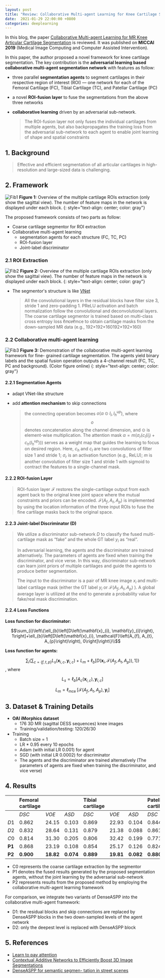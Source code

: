 ```yaml
---
layout: post
title: "Review: Collaborative Multi-agent Learning for Knee Cartilage Segmentation"
date:  2021-01-29 22:00:00 +0800
categories: deeplearning
---
```


In this blog, the paper [Collaborative Multi-agent Learning for MR Knee Articular Cartilage Segmentation](https://link.springer.com/chapter/10.1007/978-3-030-32245-8_32) is reviewed. It was published on **MICCAI 2019** (Medical Image Computing and Computer Assisted Intervention).

In this paper, the author proposed a novel framework for knee cartilage segmentation. The key contribution is the **adversarial learning based collaborative multi-agent segmentation network** with features as follow:

* three parallel **segmentation agents** to segment cartilages in their respective region of interest (ROI) — one network for each of the Femoral Cartilage (FC), Tibial Cartilage (TC), and Patellar Cartilage (PC)

* a novel **ROI-fusion layer** to fuse the segmentations from the above three networks

* **collaborative learning** driven by an adversarial sub-network.

  > The ROI-fusion layer not only fuses the individual cartilages from multiple agents, but also backpropagates the training loss from the adversarial sub-network to each agent to enable joint learning of shape and spatial constraints

## 1. Background

> Effective and efficient segmentation of all articular cartilages in  high-resolution and large-sized data is challenging.

## 2. Framework

![Fib1]({{site.baseurl}}/assets/210129_multiagent_learning/img/fig1.png)
**Figure 1:** Overview of the multiple cartilage ROIs extraction (only show the sagittal view). The number of feature maps in the network is displayed under each block.
{: style="text-align: center; color: gray"}

The proposed framework consists of two parts as follow:
* Coarse cartilage segmentor for ROI extraction
* Collaborative multi-agent learning
  * segmentation agents for each structure (FC, TC, PC)
  * ROI-fusion layer
  * Joint-label discriminator

### 2.1 ROI Extraction

![Fib2]({{site.baseurl}}/assets/210129_multiagent_learning/img/fig2.png)
**Figure 2:** Overview of the multiple cartilage ROIs extraction (only show the sagittal view). The number of feature maps in the network is displayed under each block.
{: style="text-align: center; color: gray"}

* The segmentor's structure is like [VNet](https://ieeexplore.ieee.org/abstract/document/7785132)

  > All the convolutional layers in the residual blocks have filter size 3, stride 1 and zero-padding 1. PReLU activation and batch normalization follow the convolutional and deconvolutional layers. The coarse cartilage segmentor is trained based on multi-class cross entropy loss ℓ𝑚𝑐𝑒ℓmce to obtain cartilage masks from the down-sampled MR data (e.g., 192×192×160192×192×160)

### 2.2 Collaborative multi-agent learning

![Fib3]({{site.baseurl}}/assets/210129_multiagent_learning/img/fig3.png)
**Figure 3:** Demonstration of the collaborative multi-agent learning framework for fine- grained cartilage segmentation. The agents yield binary labels and the spatial fusion operation outputs a 4-channel result (FC, TC, PC and background). (Color figure online)
{: style="text-align: center; color: gray"}

#### 2.2.1 Segmentation Agents

* adapt VNet-like structure

* add **attention mechanism** to skip connections

  > the connecting operation becomes $o\left(\alpha \odot I_{l}, I_{h}^{u p}\right)$, where $$o$$ denotes concatenation along the channel dimension, and $\odot$ is element-wise multiplication. The attention mask $\alpha=m\left(\sigma_{r}\left(c_{l}\left(I_{l}\right)+c_{h}\left(I_{h}^{u p}\right)\right)\right)$ serves as a weight map that guides the learning to focus on desired region. Here, $c_{h}$ and $c_{l}$ are two convolutions of filter size 1 and stride 1; $\sigma_{r}$ is an activation function (e.g., ReLU); $m$ is another convolution of filter size 1 and stride 1 with sigmoid to contract the features to a single-channel mask.

#### 2.2.2 ROI-fusion Layer

> ROI-fusion layer $\mathcal{F}$ restores the single-cartilage output from each agent back to the original knee joint space where the mutual constraints and priors can be encoded. $\mathcal{F}\left(A_{f}, A_{t}, A_{p}\right)$ is implemented by using the location information of the three input ROIs to fuse the fine cartilage masks back to the original space. 

#### 2.2.3 Joint-label Discriminator (D)

> We utilize a discriminator sub-network *D* to classify the fused multi-cartilage mask as “fake” and the whole GT label $y_{i}$ as “real”. 
>
> In adversarial learning, the agents and the discriminator are trained alternatively. The parameters of agents are fixed when training the discriminator, and vice verse. In this way, discriminator sub-network can learn joint priors of multiple cartilages and guide the agents to produce better segmentation.
>
> The input to the discriminator is a pair of MR knee image $x_{i}$ and multi-label cartilage mask (either the GT label $y_i$ or $\mathcal{F}\left(A_{f}, A_{t}, A_{p}\right)$ ). A global average layer is utilized at the end to generate a probability value for fake/real mask discrimination.

#### 2.2.4 Loss Functions

**Loss function for discriminator:**

$$\sum_{i}\left\{\ell_{b}\left[D\left(\mathbf{x}_{i}, \mathbf{y}_{i}\right), 1\right]+\ell_{b}\left[D\left(\mathbf{x}_{i}, \mathcal{F}\left(A_{f}, A_{t}, A_{p}\right)\right), 0\right]\right\}\\$$

**Loss function for agents:**

$$\sum_{i}\left\{\sum_{c=\{f, t, p\}} L_{s}\left(\mathbf{x}_{i, c}, \mathbf{y}_{i, c}\right)+L_{m}+\ell_{b}\left[D\left(\mathbf{x}_{i}, \mathcal{F}\left(A_{f}, A_{t}, A_{p}\right)\right), 1\right]\right\}$$, where

$$L_{s}=\ell_{b}\left[A_{c}\left(\mathbf{x}_{i, c}\right), \mathbf{y}_{i, c}\right]$$

$$L_{m}=\ell_{\text {mce }}\left[\mathcal{F}\left(A_{f}, A_{t}, A_{p}\right), \mathbf{y}_{i}\right]$$

## 3. Dataset & Training Details

* **OAI iMorphics dataset**
  * 176 3D MR (sagittal DESS sequences) knee images
  * Training/validation/testing: 120/26/30
* Training
  * Batch size = 1 
  * LR * 0.95 every 10 epochs
  * Adam (with initial LR 0.001) for agent 
  * SGD (with initial LR 0.0002) for discriminator
  * The agents and the discriminator are trained alternatively (The parameters of agents are fixed when training the discriminator, and vice verse)

## 4. Results

|        | Femoral cartilage |           |           | Tibial cartilage |           |           | Patellar cartilage |           |           | All cartilages |           |           |
| :----- | :---------------- | :-------- | :-------- | :--------------- | :-------- | :-------- | :----------------- | :-------- | :-------- | :------------- | :-------- | --------- |
|        | *DSC*             | *VOE*     | *ASD*     | *DSC*            | *VOE*     | *ASD*     | *DSC*              | *VOE*     | *ASD*     | *DSC*          | *VOE*     | *ASD*     |
| *D*1   | 0.862             | 24.15     | 0.103     | 0.869            | 22.93     | 0.104     | 0.844              | 26.65     | 0.107     | 0.866          | 23.59     | 0.095     |
| *D*2   | 0.832             | 28.64     | 0.131     | 0.879            | 21.38     | 0.088     | 0.861              | 23.69     | 0.091     | 0.851          | 25.94     | 0.111     |
| *C*0   | 0.814             | 31.30     | 0.205     | 0.806            | 32.42     | 0.199     | 0.771              | 35.74     | 0.350     | 0.809          | 31.99     | 0.213     |
| **P1** | 0.868             | 23.19     | 0.108     | 0.854            | 25.17     | 0.126     | 0.824              | 28.78     | 0.201     | 0.862          | 24.24     | 0.110     |
| **P2** | **0.900**         | **18.82** | **0.074** | **0.889**        | **19.81** | **0.082** | **0.880**          | **21.19** | **0.075** | **0.893**      | **19.19** | **0.073** |

* C0 represents the coarse cartilage extraction by the segmentor 
* P1 denotes the fused results generated by the proposed segmentation agents, without the joint learning by the adversarial sub-network
* P2 represents results from the proposed method by employing the collaborative multi-agent learning framework

For comparison, we integrate two variants of DenseASPP into the collaborative multi-agent framework:
* D1: the residual blocks and skip connections are replaced by DenseASPP blocks in the two down-sampled levels of the agent network
* D2: only the deepest level is replaced with DenseASPP block

## 5. References

* <u>[Learn to pay attention](https://arxiv.org/abs/1804.02391)</u>
* <u>[Contextual Additive Networks to Efficiently Boost 3D Image Segmentations](https://link.springer.com/chapter/10.1007/978-3-030-00889-5_11)</u>
* <u>[DenseASPP for semantic segmen- tation in street scenes](https://ieeexplore.ieee.org/abstract/document/8578486)</u>




